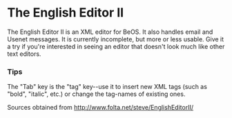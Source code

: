 The English Editor II
==============================
The English Editor II is an XML editor for BeOS. It also handles email and Usenet messages. It is currently incomplete, but more or less usable. Give it a try if you're interested in seeing an editor that doesn't look much like other text editors.

### Tips
The "Tab" key is the "tag" key--use it to insert new XML tags (such as "bold", "italic", etc.) or change the tag-names of existing ones.

Sources obtained from http://www.folta.net/steve/EnglishEditorII/
